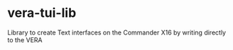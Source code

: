 # vera-tui-lib
Library to create Text interfaces on the Commander X16 by writing directly to the VERA
